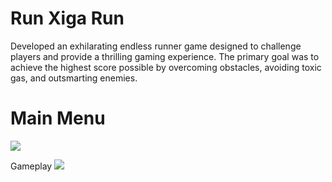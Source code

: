 # Run Xiga Run

Developed an exhilarating endless runner game designed to challenge players and provide a thrilling gaming experience. The primary goal was to achieve the highest score possible by overcoming obstacles, avoiding toxic gas, and outsmarting enemies.

# Main Menu
![]((https://github.com/BrunoCColaco/RunXigaRun/blob/main/gifs/jogo.gif))

Gameplay
![]([https://github.com/BrunoCColaco/RunXigaRun/blob/main/gifs/jogo.gif)
